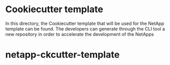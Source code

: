 # Cookiecutter template

In this directory, the Cookiecutter template that will be used for the NetApp template can be found. The developers can generate through the CLI tool a new repository in order to accelerate the development of the NetApps
# netapp-ckcutter-template
